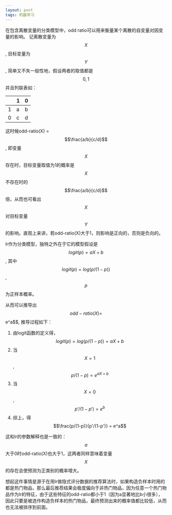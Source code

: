 ```yaml
---
layout: post
tags: 机器学习
---
```


在包含离散变量的分类模型中，odd ratio可以用来衡量某个离散的自变量对因变量的影响。
记离散变量为$$X$$, 目标变量为$$Y$$, 简单又不失一般性地，假设两者的取值都是$${0,1}$$并且列联表如：

||1|0|
| -- | -- | -- |
|1|a|b|
|0|c|d|

这时候odd-ratio(X) = $$\frac{a/b}{c/d}$$, 即变量$$X$$存在时，目标变量取值为1的概率是$$X$$不存在时的$$\frac{a/b}{c/d}$$倍，从而也可看出$$X$$对目标变量$$Y$$的影响。直观上来讲，若odd-ratio(X)大于1，则影响是正向的，否则是负向的。

lr作为分类模型，独特之外在于它的模型假设是$$logit(p) = aX + b$$, 其中$$logit(p) = log(p/(1-p))$$, $$p$$为正样本概率。

从而可以推导出$$odd-ratio(X) = $$e^a$$, 推导过程如下：

1. 由logit函数的定义得，$$logit(p) = log(p/(1-p)) = aX + b$$
2. 当$$X = 1$$, $$p/(1-p) = e^{aX + b}$$
3. 当$$X = 0$$, $$p'/(1-p') = e^b$$
4. 综上，得$$\frac{p/(1-p)}{p'/(1-p')} = e^a$$

这和lr的参数解释也是一致的：$$a$$大于0时odd-ratio(X)也大于1，这两者同样意味着变量$$X$$的存在会使预测为正类别的概率增大。

想起这件事情是源于在用lr做隐式评分数据的推荐算法时，如果构造负样本时用的都是热门物品，那么最后推荐结果会极度偏向于非热门物品，因为任意一个热门物品作为lr的特征，由于这些特征的odd-ratio都小于1（因为a显著地比b小很多），因此只要是被选作构造负样本的热门物品，最终预测出来的概率值都比较低，从而也无法被排序到前面。
